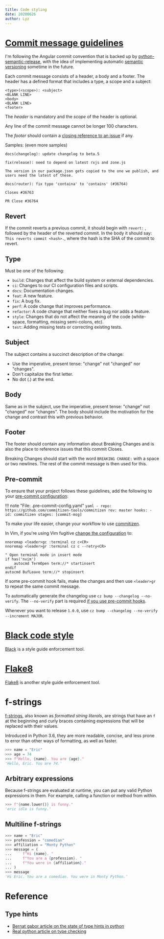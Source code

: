 ```yaml
---
title: Code styling
date: 20200626
author: Lyz
---
```


# [Commit message guidelines](https://github.com/angular/angular/blob/22b96b9/CONTRIBUTING.md#-commit-message-guidelines)

I'm following the Angular commit convention that is backed up by
[python-semantic-release](https://python-semantic-release.readthedocs.io/en/latest/commit-log-parsing.html),
with the idea of implementing automatic [semantic
versioning](https://semver.org/) sometime in the future.

Each commit message consists of a header, a body and a footer. The header has
a defined format that includes a type, a scope and a subject:

```
<type>(<scope>): <subject>
<BLANK LINE>
<body>
<BLANK LINE>
<footer>
```

The *header* is mandatory and the *scope* of the header is optional.

Any line of the commit message cannot be longer 100 characters.

The *footer* should contain a [closing reference to an issue](https://help.github.com/articles/closing-issues-via-commit-messages/) if any.

Samples: (even more samples)

```
docs(changelog): update changelog to beta.5

fix(release): need to depend on latest rxjs and zone.js

The version in our package.json gets copied to the one we publish, and users need the latest of these.

docs(router): fix typo 'containa' to 'contains' (#36764)

Closes #36763

PR Close #36764
```

## Revert

If the commit reverts a previous commit, it should begin with `revert:` , followed
by the header of the reverted commit. In the body it should say: `This reverts
commit <hash>.`, where the hash is the SHA of the commit to revert.

## Type

Must be one of the following:

* `build`: Changes that affect the build system or external dependencies.
* `ci`: Changes to our CI configuration files and scripts.
* `docs`: Documentation changes.
* `feat`: A new feature.
* `fix`: A bug fix.
* `perf`: A code change that improves performance.
* `refactor`: A code change that neither fixes a bug nor adds a feature.
* `style`: Changes that do not affect the meaning of the code (white-space,
    formatting, missing semi-colons, etc).
* `test`: Adding missing tests or correcting existing tests.

## Subject

The subject contains a succinct description of the change:

* Use the imperative, present tense: "change" not "changed" nor "changes".
* Don't capitalize the first letter.
* No dot (.) at the end.

## Body

Same as in the subject, use the imperative, present tense: "change" not
"changed" nor "changes". The body should include the motivation for the change
and contrast this with previous behavior.

## Footer

The footer should contain any information about Breaking Changes and is also the
place to reference issues that this commit Closes.

Breaking Changes should start with the word `BREAKING CHANGE:` with a space or
two newlines. The rest of the commit message is then used for this.

## Pre-commit

To ensure that your project follows these guidelines, add the following
to your [pre-commit configuration](python_ci.md):

!!! note "File: .pre-commit-config.yaml"
    ```yaml
    - repo: https://github.com/commitizen-tools/commitizen
      rev: master
      hooks:
        - id: commitizen
          stages: [commit-msg]
    ```

To make your life easier, change your workflow to use
[commitizen](https://commitizen-tools.github.io/commitizen/).

In Vim, if you're using Vim fugitive [change the
configuration](https://vi.stackexchange.com/questions/3670/how-to-enter-insert-mode-when-entering-neovim-terminal-pane)
to:

```vimrc
nnoremap <leader>gc :terminal cz c<CR>
nnoremap <leader>gr :terminal cz c --retry<CR>

" Open terminal mode in insert mode
if has('nvim')
    autocmd TermOpen term://* startinsert
endif
autocmd BufLeave term://* stopinsert
```

If some pre-commit hook fails, make the changes and then use `<leader>gr` to
repeat the same commit message.

To automatically generate the changelog use `cz bump --changelog --no-verify`.
The `--no-verify` part is required [if you use pre-commit
hooks](https://github.com/commitizen-tools/commitizen/issues/164).

Whenever you want to release `1.0.0`, use `cz bump --changelog --no-verify
--increment MAJOR`.

# [Black code style](https://black.readthedocs.io)

[Black](python_ci.md#black) is a style guide enforcement tool.

# [Flake8](https://flake8.pycqa.org/)

[Flake8](python_ci.md#flake8) is another style guide enforcement tool.

# f-strings

[f-strings](https://realpython.com/python-f-strings/), also known as *formatted
string literals*, are strings that have an `f` at the beginning and curly braces
containing expressions that will be replaced with their values.

Introduced in Python 3.6, they are more readable, concise, and less prone
to error than other ways of formatting, as well as faster.

```python
>>> name = "Eric"
>>> age = 74
>>> f"Hello, {name}. You are {age}."
'Hello, Eric. You are 74.'
```

## Arbitrary expressions

Because f-strings are evaluated at runtime, you can put any valid Python
expressions in them. For example, calling a function or method from within.

```python
>>> f"{name.lower()} is funny."
'eric idle is funny.'
```

## Multiline f-strings

```python
>>> name = "Eric"
>>> profession = "comedian"
>>> affiliation = "Monty Python"
>>> message = (
...     f"Hi {name}. "
...     f"You are a {profession}. "
...     f"You were in {affiliation}."
... )
>>> message
'Hi Eric. You are a comedian. You were in Monty Python.'
```

# Reference

## Type hints

* [Bernat gabor article on the state of type hints in python](https://www.bernat.tech/the-state-of-type-hints-in-python/)
* [Real python article on type checking](https://realpython.com/python-type-checking/#type-systems)
